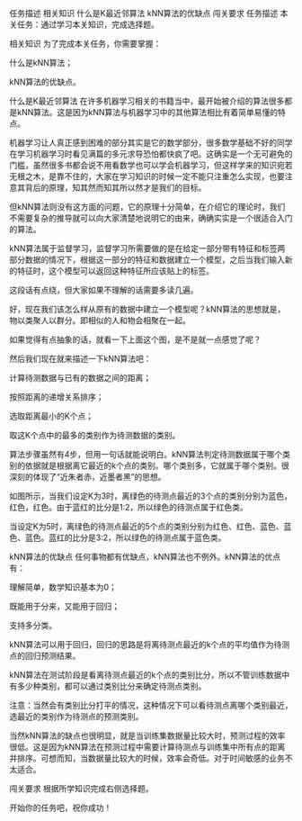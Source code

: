 任务描述
相关知识
什么是K最近邻算法
kNN算法的优缺点
闯关要求
任务描述
本关任务：通过学习本关知识，完成选择题。

相关知识
为了完成本关任务，你需要掌握：

什么是kNN算法；

kNN算法的优缺点。

什么是K最近邻算法
在许多机器学习相关的书籍当中，最开始被介绍的算法很多都是kNN算法。这是因为kNN算法与机器学习中的其他算法相比有着简单易懂的特点。

机器学习让人真正感到困难的部分其实是它的数学部分，很多数学基础不好的同学在学习机器学习时看见满篇的多元求导恐怕都快疯了吧。这确实是一个无可避免的门槛，虽然很多书都会说不用看数学也可以学会机器学习，但这样学来的知识宛若无根之木，是靠不住的，大家在学习知识的时候一定不能只注重怎么实现，也要注意其背后的原理，知其然而知其所以然才是我们的目标。

但kNN算法则没有这方面的问题，它的原理十分简单，在介绍它的理论时，我们不需要复杂的推导就可以向大家清楚地说明它的由来，确确实实是一个很适合入门的算法。

kNN算法属于监督学习，监督学习所需要做的是在给定一部分带有特征和标签两部分数据的情况下，根据这一部分的特征和数据建立一个模型，之后当我们输入新的特征时，这个模型可以返回这种特征所应该贴上的标签。

这段话有点绕，但大家如果不理解的话需要多读几遍。

好，现在我们该怎么样从原有的数据中建立一个模型呢？kNN算法的思想就是，物以类聚人以群分。即相似的人和物会相聚在一起。



如果觉得有点抽象的话，就看一下上面这个图，是不是就一点感觉了呢？

然后我们现在就来描述一下kNN算法吧：

计算待测数据与已有的数据之间的距离；

按照距离的递增关系排序；

选取距离最小的K个点；

取这K个点中的最多的类别作为待测数据的类别。

算法步骤虽然有4步，但用一句话就能说明白。kNN算法判定待测数据属于哪个类别的依据就是根据离它最近的k个点的类别。哪个类别多，它就属于哪个类别。很深刻的体现了“近朱者赤，近墨者黑”的思想。



如图所示，当我们设定K为3时，离绿色的待测点最近的3个点的类别分别为蓝色，红色，红色。由于蓝红的比分是1:2，所以绿色的待测点属于红色类。

当设定K为5时，离绿色的待测点最近的5个点的类别分别为红色、红色、蓝色、蓝色、蓝色。蓝红的比分是3:2，所以绿色的待测点属于蓝色类。

kNN算法的优缺点
任何事物都有优缺点，kNN算法也不例外。kNN算法的优点有：

理解简单，数学知识基本为0；

既能用于分来，又能用于回归；

支持多分类。

kNN算法可以用于回归，回归的思路是将离待测点最近的k个点的平均值作为待测点的回归预测结果。

kNN算法在测试阶段是看离待测点最近的k个点的类别比分，所以不管训练数据中有多少种类别，都可以通过类别比分来确定待测点类别。

注意：当然会有类别比分打平的情况，这种情况下可以看待测点离哪个类别最近，选最近的类别作为待测点的预测类别。

当然kNN算法的缺点也很明显，就是当训练集数据量比较大时，预测过程的效率很低。这是因为kNN算法在预测过程中需要计算待测点与训练集中所有点的距离并排序。可想而知，当数据量比较大的时候，效率会奇低。对于时间敏感的业务不太适合。

闯关要求
根据所学知识完成右侧选择题。

开始你的任务吧，祝你成功！